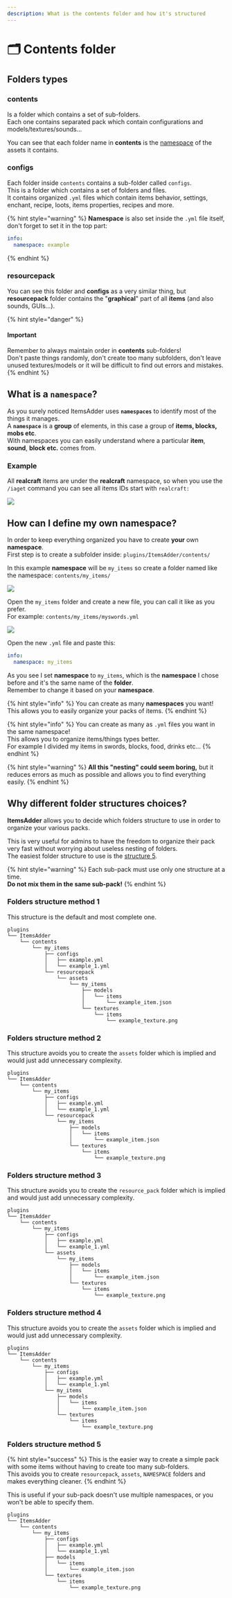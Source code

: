 ```yaml
---
description: What is the contents folder and how it's structured
---
```


# 🗂 Contents folder

## Folders types

### contents

Is a folder which contains a set of sub-folders.\
Each one contains separated pack which contain configurations and models/textures/sounds...

You can see that each folder name in **contents** is the [namespace](broken-reference) of the assets it contains.

### configs

Each folder inside `contents` contains a sub-folder called `configs`.\
This is a folder which contains a set of folders and files.\
It contains organized `.yml` files which contain items behavior, settings, enchant, recipe, loots, items properties, recipes and more.

{% hint style="warning" %}
**Namespace** is also set inside the `.yml` file itself, don't forget to set it in the top part:

```yaml
info:
  namespace: example
```
{% endhint %}

### resourcepack

You can see this folder and **configs** as a very similar thing, but **resourcepack** folder contains the "**graphical**" part of all **items** (and also sounds, GUIs...).

{% hint style="danger" %}
#### **Important**

Remember to always maintain order in **contents** sub-folders!\
Don't paste things randomly, don't create too many subfolders, don't leave unused textures/models or it will be difficult to find out errors and mistakes.
{% endhint %}

## What is a `namespace`?

As you surely noticed ItemsAdder uses **`namespaces`** to identify most of the things it manages.\
A **`namespace`** is a **group** of elements, in this case a group of **items, blocks, mobs etc**.\
With namespaces you can easily understand where a particular **item**, **sound**, **block etc.** comes from.

### Example

All **realcraft** items are under the **realcraft** namespace, so when you use the `/iaget` command you can see all items IDs start with `realcraft:`

![](<../../.gitbook/assets/image (7).png>)

## How can I define my own namespace?

In order to keep everything organized you have to create **your** own **namespace**.\
First step is to create a subfolder inside: `plugins/ItemsAdder/contents/`

In this example **namespace** will be `my_items` so create a folder named like the namespace: `contents/my_items/`

![](../../.gitbook/assets/my\_items\_namespace.png)

Open the `my_items` folder and create a new file, you can call it like as you prefer.\
For example: `contents/my_items/myswords.yml`

![](../../.gitbook/assets/my\_swords\_yml.png)

Open the new `.yml` file and paste this:

```yaml
info:
  namespace: my_items
```

As you see I set **namespace** to `my_items`, which is the **namespace** I chose before and it's the same name of the **folder**. \
Remember to change it based on your **namespace**.

{% hint style="info" %}
You can create as many **namespaces** you want! \
This allows you to easily organize your packs of items.
{% endhint %}

{% hint style="info" %}
You can create as many as `.yml` files you want in the same namespace!\
This allows you to organize items/things types better.\
For example I divided my items in swords, blocks, food, drinks etc...
{% endhint %}

{% hint style="warning" %}
**All this "nesting" could seem boring,** but it reduces errors as much as possible and allows you to find everything easily.
{% endhint %}

## Why different folder structures choices?

**ItemsAdder** allows you to decide which folders structure to use in order to organize your various packs.

This is very useful for admins to have the freedom to organize their pack very fast without worrying about useless nesting of folders. \
The easiest folder structure to use is the [structure 5](configs-and-resourcepack.md#folders-structure-method-5).

{% hint style="warning" %}
Each sub-pack must use only one structure at a time.\
**Do not mix them in the same sub-pack!**
{% endhint %}

### Folders structure method 1

This structure is the default and most complete one.

```
plugins
└── ItemsAdder
    └── contents
        └── my_items
            ├── configs
            │   ├── example.yml
            │   └── example_1.yml
            └── resourcepack
                └── assets
                    └── my_items
                        ├── models
                        │   └── items
                        │       └── example_item.json
                        └── textures
                            └── items
                                └── example_texture.png
```

### Folders structure method 2

This structure avoids you to create the `assets` folder which is implied and would just add unnecessary complexity.

```
plugins
└── ItemsAdder
    └── contents
        └── my_items
            ├── configs
            │   ├── example.yml
            │   └── example_1.yml
            └── resourcepack
                └── my_items
                    ├── models
                    │   └── items
                    │       └── example_item.json
                    └── textures
                        └── items
                            └── example_texture.png
```

### Folders structure method 3

This structure avoids you to create the `resource_pack` folder which is implied and would just add unnecessary complexity.

```
plugins
└── ItemsAdder
    └── contents
        └── my_items
            ├── configs
            │   ├── example.yml
            │   └── example_1.yml
            └── assets
                └── my_items
                    ├── models
                    │   └── items
                    │       └── example_item.json
                    └── textures
                        └── items
                            └── example_texture.png
```

### Folders structure method 4

This structure avoids you to create the `assets` folder which is implied and would just add unnecessary complexity.

```
plugins
└── ItemsAdder
    └── contents
        └── my_items
            ├── configs
            │   ├── example.yml
            │   └── example_1.yml
            └── my_items
                ├── models
                │   └── items
                │       └── example_item.json
                └── textures
                    └── items
                        └── example_texture.png
```

### Folders structure method 5

{% hint style="success" %}
This is the easier way to create a simple pack with some items without having to create too many sub-folders.\
This avoids you to create `resourcepack`, `assets`, `NAMESPACE` folders and makes everything cleaner.
{% endhint %}

This is useful if your sub-pack doesn't use multiple namespaces, or you won't be able to specify them.

```
plugins
└── ItemsAdder
    └── contents
        └── my_items
            ├── configs
            │   ├── example.yml
            │   └── example_1.yml
            ├── models
            │   └── items
            │       └── example_item.json
            └── textures
                └── items
                    └── example_texture.png
```
